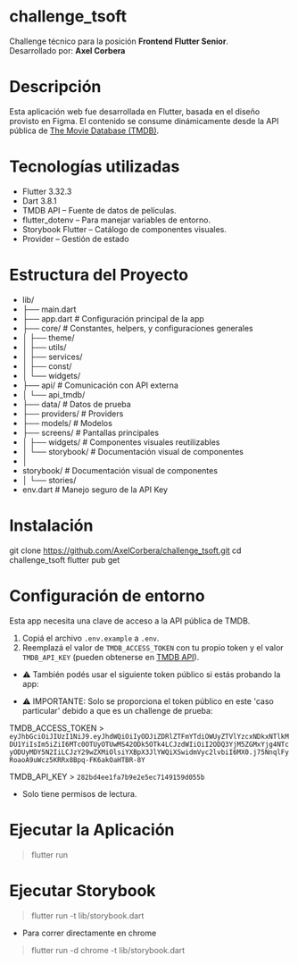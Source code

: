 # challenge_tsoft

Challenge técnico para la posición **Frontend Flutter Senior**.  
Desarrollado por: **Axel Corbera**


# Descripción

Esta aplicación web fue desarrollada en Flutter, basada en el diseño provisto en Figma. El contenido se consume dinámicamente desde la API pública de [The Movie Database (TMDB)](https://www.themoviedb.org/documentation/api).

# Tecnologías utilizadas

- Flutter 3.32.3
- Dart 3.8.1
- TMDB API – Fuente de datos de películas.
- flutter_dotenv – Para manejar variables de entorno.
- Storybook Flutter – Catálogo de componentes visuales.
- Provider – Gestión de estado

# Estructura del Proyecto

- lib/
- ├── main.dart
- ├── app.dart                     # Configuración principal de la app
- ├── core/                        # Constantes, helpers, y configuraciones generales
- │   ├── theme/
- │   ├── utils/
- │   ├── services/
- │   ├── const/
- │   └── widgets/
- ├── api/                         # Comunicación con API externa
- │   └── api_tmdb/
- ├── data/                        # Datos de prueba
- ├── providers/                   # Providers
- ├── models/                      # Modelos
- ├── screens/                     # Pantallas principales
- │   ├── widgets/                 # Componentes visuales reutilizables
- │   └── storybook/               # Documentación visual de componentes
- │
- storybook/                       # Documentación visual de componentes
- │   └── stories/
- env.dart                         # Manejo seguro de la API Key


# Instalación

git clone https://github.com/AxelCorbera/challenge_tsoft.git
cd challenge_tsoft
flutter pub get

# Configuración de entorno

Esta app necesita una clave de acceso a la API pública de TMDB.

1. Copiá el archivo `.env.example` a `.env`.
2. Reemplazá el valor de `TMDB_ACCESS_TOKEN` con tu propio token y el valor `TMDB_API_KEY` (pueden obtenerse en [TMDB API](https://developer.themoviedb.org/docs/authentication)).

- ⚠️ También podés usar el siguiente token público si estás probando la app:

- ⚠️ IMPORTANTE: Solo se proporciona el token público en este 'caso particular' debido a que es un challenge de prueba:

TMDB_ACCESS_TOKEN > `eyJhbGciOiJIUzI1NiJ9.eyJhdWQiOiIyODJiZDRlZTFmYTdiOWUyZTVlYzcxNDkxNTlkMDU1YiIsIm5iZiI6MTc0OTUyOTUwMS42ODk5OTk4LCJzdWIiOiI2ODQ3YjM5ZGMxYjg4NTcyODUyMDY5N2IiLCJzY29wZXMiOlsiYXBpX3JlYWQiXSwidmVyc2lvbiI6MX0.j75NnqlFyRoaoA9uWcz5KRRx8Bpq-FK6akOaHTBR-8Y`

TMDB_API_KEY > `282bd4ee1fa7b9e2e5ec7149159d055b`

- Solo tiene permisos de lectura.

# Ejecutar la Aplicación

> flutter run

# Ejecutar Storybook

> flutter run -t lib/storybook.dart

- Para correr directamente en chrome

> flutter run -d chrome -t lib/storybook.dart